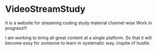 # VideoStreamStudy

It is a website for streaming coding study material channel wise
Work In progress!!!

I am working to bring all great content at a single platform. So that it will become easy for someone to learn in systematic way..inspite of hustle.
